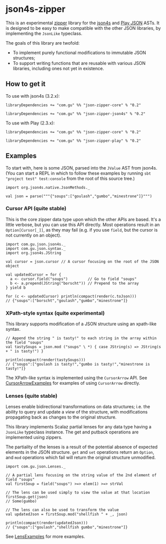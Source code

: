 json4s-zipper
=============

This is an experimental [zipper][1] library for the [json4s][2] and [Play JSON][3] ASTs. It is designed to be easy to make compatible with
the other JSON libraries, by implementing the `JsonLike` typeclass.

The goals of this library are twofold:
  * To implement purely functional modifications to immutable JSON structures;
  * To support writing functions that are reusable with various JSON libraries, including ones not yet in existence.

## How to get it

To use with json4s (3.2.x):

    libraryDependencies += "com.gu" %% "json-zipper-core" % "0.2"

    libraryDependencies += "com.gu" %% "json-zipper-json4s" % "0.2"

To use with Play (2.3.x):

    libraryDependencies += "com.gu" %% "json-zipper-core" % "0.2"

    libraryDependencies += "com.gu" %% "json-zipper-play" % "0.2"

## Examples

To start with, here is some JSON, parsed into the `JValue` AST from json4s. (You can start a REPL in which to follow
these examples by running `sbt "project test" test:console` from the root of this source tree.)

    import org.json4s.native.JsonMethods._
    
    val json = parse("""{"soups":["goulash","gumbo","minestrone"]}""")

### Cursor API (quite stable)

This is the core zipper data type upon which the other APIs are based. It's a little verbose, but you can use this
API directly. Most operations result in an `Option[Cursor[_]]`, as they may fail (e.g. if you use `field`, but the
cursor is not currently on an object).

    import com.gu.json.json4s._
    import com.gu.json.syntax._
    import org.json4s.JString

    val cursor = json.cursor // A cursor focusing on the root of the JSON object

    val updatedCursor = for {
      a <- cursor.field("soups")         // Go to field "soups"
      b <- a.prepend(JString("borscht")) // Prepend to the array
    } yield b

    for (c <- updatedCursor) println(compact(render(c.toJson)))
    // {"soups":["borscht","goulash","gumbo","minestrone"]}

### XPath-style syntax (quite experimental)

This library supports modification of a JSON structure using an xpath-like syntax.

    // Append the string " is tasty!" to each string in the array within the field "soups"
    val tastySoups = json.mod ("soups" \ *) { case JString(s) => JString(s + " is tasty!") }
    
    println(compact(render(tastySoups)))
    // {"soups":["goulash is tasty!","gumbo is tasty!","minestrone is tasty!"]}

The XPath-like syntax is implemented using the `CursorArrow` API. See
[CursorArrowExamples](test/src/test/scala/com/gu/json/CursorArrowExamples.scala) for examples of using `CursorArrow`
directly.

### Lenses (quite stable)

Lenses enable bidirectional transformations on data structures; i.e. the ability to query and update a *view* of the
structure, with modifications propagating back as changes to the original structure.

This library implements Scalaz partial lenses for any data type having a `JsonLike` typeclass instance. The get and
putback operations are implemented using zippers.

The partiality of the lenses is a result of the potential absence of expected elements in the JSON structure. `get`
and `set` operations return an `Option`, and `mod` operations which fail will return the original structure unmodified.

    import com.gu.json.Lenses._

    // A partial lens focusing on the string value of the 2nd element of field "soups"
    val firstSoup = field("soups") >=> elem(1) >=> strVal

    // The lens can be used simply to view the value at that location
    firstSoup.get(json)
    // Some(gumbo)

    // The lens can also be used to transform the value
    val updatedJson = firstSoup.mod("shellfish " + _, json)

    println(compact(render(updatedJson)))
    // {"soups":["goulash","shellfish gumbo","minestrone"]}

See [LensExamples](test/src/test/scala/com/gu/json/LensExamples.scala) for more examples.

[1]: http://en.wikipedia.org/wiki/Zipper_(data_structure)
[2]: http://json4s.org/
[3]: https://www.playframework.com/documentation/2.3.x/ScalaJson
